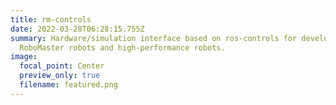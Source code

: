 ```yaml
---
title: rm-controls
date: 2022-03-28T06:28:15.755Z
summary: Hardware/simulation interface based on ros-controls for developing
  RoboMaster robots and high-performance robots.
image:
  focal_point: Center
  preview_only: true
  filename: featured.png
---
```

